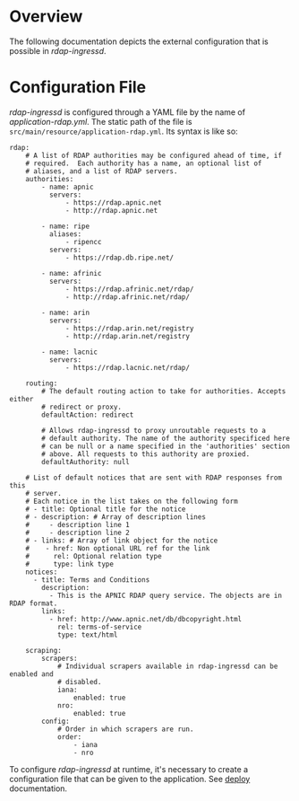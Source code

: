 # Overview
The following documentation depicts the external configuration that is
possible in *rdap-ingressd*.

# Configuration File
*rdap-ingressd* is configured through a YAML file by the name of
*application-rdap.yml*.  The static path of the file is
```src/main/resource/application-rdap.yml```.  Its syntax is like so:

```
rdap:
    # A list of RDAP authorities may be configured ahead of time, if
    # required.  Each authority has a name, an optional list of
    # aliases, and a list of RDAP servers.
    authorities:
        - name: apnic
          servers:
              - https://rdap.apnic.net
              - http://rdap.apnic.net

        - name: ripe
          aliases:
              - ripencc
          servers:
              - https://rdap.db.ripe.net/

        - name: afrinic
          servers:
              - https://rdap.afrinic.net/rdap/
              - http://rdap.afrinic.net/rdap/

        - name: arin
          servers:
              - https://rdap.arin.net/registry
              - http://rdap.arin.net/registry

        - name: lacnic
          servers:
              - https://rdap.lacnic.net/rdap/

    routing:
        # The default routing action to take for authorities. Accepts either
        # redirect or proxy.
        defaultAction: redirect

        # Allows rdap-ingressd to proxy unroutable requests to a
        # default authority. The name of the authority specificed here
        # can be null or a name specified in the 'authorities' section 
        # above. All requests to this authority are proxied.
        defaultAuthority: null

    # List of default notices that are sent with RDAP responses from this 
    # server.
    # Each notice in the list takes on the following form
    # - title: Optional title for the notice
    # - description: # Array of description lines
    #     - description line 1
    #     - description line 2
    # - links: # Array of link object for the notice
    #    - href: Non optional URL ref for the link
    #      rel: Optional relation type
    #      type: link type
    notices:
      - title: Terms and Conditions
        description:
          - This is the APNIC RDAP query service. The objects are in RDAP format.
        links:
          - href: http://www.apnic.net/db/dbcopyright.html
            rel: terms-of-service
            type: text/html

    scraping:
        scrapers:
            # Individual scrapers available in rdap-ingressd can be enabled and
            # disabled.
            iana:
                enabled: true
            nro:
                enabled: true
        config:
            # Order in which scrapers are run.
            order:
                - iana
                - nro
```

To configure *rdap-ingressd* at runtime, it's necessary to create a
configuration file that can be given to the application. See
[deploy](deploy.md) documentation.
